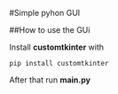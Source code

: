 #Simple pyhon GUI

##How to use the GUi

Install **customtkinter** with
```
pip install customtkinter
```
After that  run **main.py**
